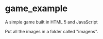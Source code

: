 # game_example
A simple game built in HTML 5 and JavaScript

Put all the images in a folder called "imagens".

